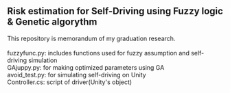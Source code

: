 ## Risk estimation for Self-Driving using Fuzzy logic & Genetic algorythm

This repository is memorandum of my graduation research.<br>
<br>
fuzzyfunc.py: includes functions used for fuzzy assumption and self-driving simulation<br>
GAjuppy.py: for making optimized parameters using GA<br>
avoid_test.py: for simulating self-driving on Unity<br>
Controller.cs: script of driver(Unity's object)
